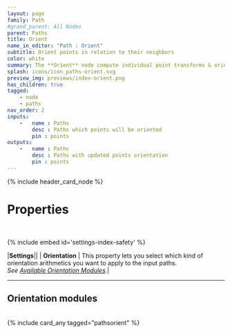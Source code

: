 ```yaml
---
layout: page
family: Path
#grand_parent: All Nodes
parent: Paths
title: Orient
name_in_editor: "Path : Orient"
subtitle: Orient points in relation to their neighbors
color: white
summary: The **Orient** node compute individual point transforms & orientation based on its next & previous neighbors.
splash: icons/icon_paths-orient.svg
preview_img: previews/index-orient.png
has_children: true
tagged: 
    - node
    - paths
nav_order: 2
inputs:
    -   name : Paths
        desc : Paths which points will be oriented
        pin : points
outputs:
    -   name : Paths
        desc : Paths with updated points orientation
        pin : points
---
```


{% include header_card_node %}

# Properties
<br>

{% include embed id='settings-index-safety' %}

|**Settings**||
| **Orientation**           | This property lets you select which kind of orientation arithmetics you want to apply to the input paths.<br>*See [Available Orientation Modules](#available-orienting-modules).*|

---
## Orientation modules
<br>
{% include card_any tagged="pathsorient" %}